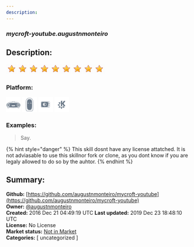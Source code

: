 ```yaml
---
description: 
---
```


### _mycroft-youtube.augustnmonteiro_  
## Description:  
  
  
![](../.gitbook/assets/star.png)![](../.gitbook/assets/star.png)![](../.gitbook/assets/star.png)![](../.gitbook/assets/star.png)![](../.gitbook/assets/star.png)![](../.gitbook/assets/star.png)![](../.gitbook/assets/star.png)![](../.gitbook/assets/star.png)![](../.gitbook/assets/star.png)  
  
### Platform:  
 ![Mark I](../.gitbook/assets/mark-1-icon.png)  ![Mark II](../.gitbook/assets/mark-2-icon.png)  ![Picroft](../.gitbook/assets/picroft-icon.png)  ![plasmoid](../.gitbook/assets/kde.png)   
### Examples:  
> Say.  
  
{% hint style="danger" %}
This skill dosnt have any license attatched. It is not adviasable to use this skillnor fork or clone, as you dont know if you are legaly allowed to do so by the auhtor.
{% endhint %}
  
## Summary:  
**Github:** [https://github.com/augustnmonteiro/mycroft-youtube](https://github.com/augustnmonteiro/mycroft-youtube)  
**Owner:** [@augustnmonteiro](https://github.com/augustnmonteiro)  
**Created:** 2016 Dec 21 04:49:19 UTC  **Last updated:** 2019 Dec 23 18:48:10 UTC  
**License:** No License  
**Market status:** [Not in Market](https://market.mycroft.ai/skill/)  
**Categories:** [ uncategorized ]   

